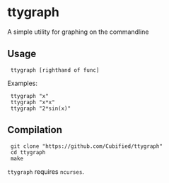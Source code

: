 # ttygraph

A simple utility for graphing on the commandline

## Usage

     ttygraph [righthand of func]

Examples:

     ttygraph "x"
     ttygraph "x*x"
     ttygraph "2*sin(x)"

## Compilation

     git clone "https://github.com/Cubified/ttygraph"
     cd ttygraph
     make

`ttygraph` requires `ncurses`.

